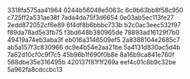 3318fa575aa41964
0244b56048e5063c
6c9b63bb8f58c950
c725ff2a531ae38f
7ada4da75f3d6654
0e03ab5ec113fe27
2edd872052cf6e89
6f4df8b6bbbc733b
b2c0ac3eec532f97
f89da78ad5e3fb75
f3bd648b380965de
78893ad16129f7b0
49419a74eb3aba3f
eb016a3146509ef5
2a8388104e2685c7
ab5a157f3c830966
dc9e4b54e2aa21be
5a4131d830ac5d4b
7a62d10cf0c9f7c5
45b96b1f690f0b8e
8a16b9ca841e760f
568dbe35e316495b
420137f81f1f269a
eef4c01c8b9c32be
5a962fa8cdccbc13
